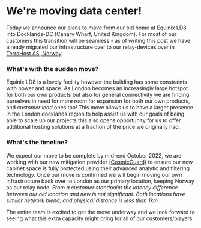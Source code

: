 
[comment]: <>  (title:Our move in London Docklands!)
[comment]: <>  (author:Jack Cosens)
[comment]: <>  (description:We're moving! See this post about our move to Docklands-DC, United Kingdom and what new products we will offer.)
[comment]: <>  (readtime:2)
[comment]: <>  (picture:https://www.colo-x.com/wp-content/uploads/2016/11/colo-x-docklands-data-centre-01.jpg)
[comment]: <>  (timestamp:2022-09-15T23:32:37.102Z)
[commend]: <> (tag:NEWS,ARTICLE)

# We're moving data center!
Today we announce our plans to move from our old home at Equinix LD8 into Docklands-DC (Canary Wharf, United Kingdom). For most of our customers this transition will be seamless - as of writing this post we have already migrated our infrastructure over to our relay-devices over in [TerraHost AS, Norway](https://terrahost.com).

### What's with the sudden move?
Equinix LD8 is a lovely facility however the building has some constraints with power and space. As London becomes an increasingly large hotspot for both our own products but also for general connectivity we are finding ourselves in need for more room for expansion for both our own products, and *customer lead* ones too!
This move allows us to have a larger presence in the London docklands region to help assist us with our goals of being able to  scale up our projects this also opens opportunity for us to offer additional hosting solutions at a fraction of the price we originally had.

### What's the timeline?
We expect our move to be complete by mid-end October 2022, we are working with our new mitigation provider [(CosmicGuard)](https://cosmic.global) to ensure our new cabinet space is fully protected using their advanced analytic and filtering technology.
Once our move is confirmed we will begin moving our own infrastructure back over to London as our primary location, keeping Norway as our relay node.
*From a customer standpoint the latency difference between our old location and new is not significant. Both locations have similar network blend, and physical distance is less than 1km.*

The entire team is excited to get the move underway and we look forward to seeing what this extra capacity might bring for all of our customers/players.
